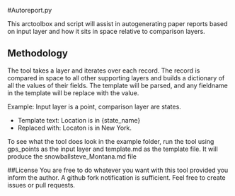 #Autoreport.py

This arctoolbox and script will assist in autogenerating paper reports based on input layer and how it sits in space relative to comparison layers.

## Methodology

The tool takes a layer and iterates over each record. The record is compared in space to all other supporting layers and builds a dictionary of all the values of their fields. The template will be parsed, and any fieldname in the template will be replace with the value.

Example:
Input layer is a point, comparison layer are states.

- Template text: Location is in {state_name}
- Replaced with: Locaton is in New York.

To see what the tool does look in the example folder, run the tool using gps_points as the input layer and template.md as the template file. It will produce the snowballsteve_Montana.md file

##License
You are free to do whatever you want with this tool provided you inform the author. A github fork notification is sufficient. Feel free to create issues or pull requests.


